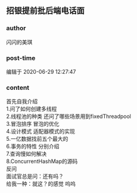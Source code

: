 ## 招银提前批后端电话面
### author 
闪闪的美琪
### post-time 

编辑于  2020-06-29 12:27:47
### content 
<div class="post-topic-des nc-post-content">
 <div>
  首先自我介绍
 </div>
 <div>
  1.问了如何创建多线程
 </div>
 <div>
  2.线程池的种类 还问了哪些场景用到fixedThreadpool
 </div>
 <div>
  3.冒泡排序 冒泡的优化
 </div>
 <div>
  4.设计模式 适配器模式的实现
 </div>
 <div>
  5.一亿数据找前五个最大的
 </div>
 <div>
  6.事务的特性 分别介绍
 </div>
 <div>
  7.查询慢如何解决
 </div>
 <div>
  8.ConcurrentHashMap的源码
 </div>
 <div>
  反问
 </div>
 <div>
  面试官总是问：还有吗？
 </div>
 <div>
  给我一种：就这？的感觉 呜呜
 </div>
</div>
